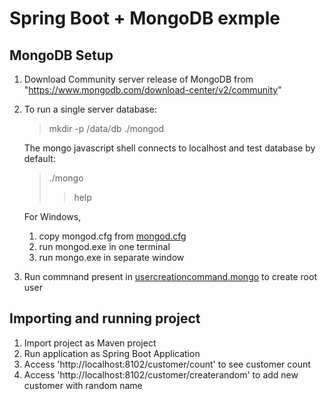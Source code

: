 # Spring Boot + MongoDB exmple

## MongoDB Setup

1. Download Community server release of MongoDB from "https://www.mongodb.com/download-center/v2/community"

2. To run a single server database:

    > mkdir -p /data/db
    > ./mongod
    >
   The mongo javascript shell connects to localhost and test database by default:
    > ./mongo
    >> help
	
	For Windows, 
	1. copy mongod.cfg from [mongod.cfg](src/test/resource/mongod.cfg)
	2. run mongod.exe in one terminal
	3. run mongo.exe in separate window

3. Run commnand present in [usercreationcommand.mongo](src/test/resource/usercreationcommand.mongo) to create root user

## Importing and running project

1. Import project as Maven project
2. Run application as Spring Boot Application
3. Access 'http://localhost:8102/customer/count' to see customer count
4. Access 'http://localhost:8102/customer/createrandom' to add new customer with random name